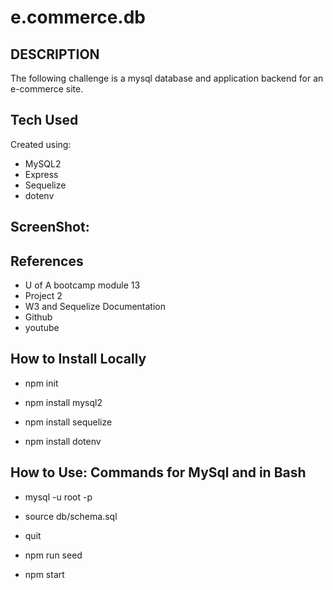 # e.commerce.db

## DESCRIPTION
The following challenge is a mysql database and application backend for an e-commerce site.

## Tech Used
Created using:
- MySQL2
- Express
- Sequelize 
- dotenv

## ScreenShot:


## References
- U of A bootcamp module 13  
- Project 2
- W3 and Sequelize Documentation
- Github
- youtube

## How to Install Locally
- npm init

- npm install mysql2

- npm install sequelize

- npm install dotenv

## How to Use: Commands for MySql and in Bash
- mysql -u root -p 

- source db/schema.sql

- quit

- npm run seed

- npm start